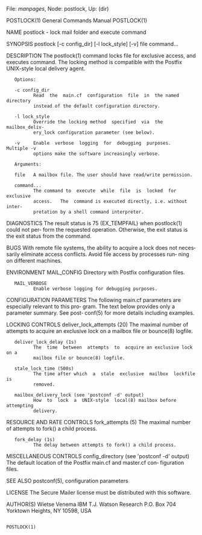 File: *manpages*,  Node: postlock,  Up: (dir)

POSTLOCK(1)                 General Commands Manual                POSTLOCK(1)



NAME
       postlock - lock mail folder and execute command

SYNOPSIS
       postlock [-c config_dir] [-l lock_style]
               [-v] file command...

DESCRIPTION
       The  postlock(1)  command locks file for exclusive access, and executes
       command. The locking method is compatible with the  Postfix  UNIX-style
       local delivery agent.

       Options:

       -c config_dir
              Read  the  main.cf  configuration  file  in  the named directory
              instead of the default configuration directory.

       -l lock_style
              Override the locking method  specified  via  the  mailbox_deliv‐
              ery_lock configuration parameter (see below).

       -v     Enable  verbose  logging  for  debugging  purposes.  Multiple -v
              options make the software increasingly verbose.

       Arguments:

       file   A mailbox file. The user should have read/write permission.

       command...
              The command to  execute  while  file  is  locked  for  exclusive
              access.   The  command is executed directly, i.e. without inter‐
              pretation by a shell command interpreter.

DIAGNOSTICS
       The result status is 75 (EX_TEMPFAIL) when postlock(1) could  not  per‐
       form  the  requested operation.  Otherwise, the exit status is the exit
       status from the command.

BUGS
       With remote file systems, the ability to acquire a lock does not neces‐
       sarily  eliminate access conflicts. Avoid file access by processes run‐
       ning on different machines.

ENVIRONMENT
       MAIL_CONFIG
              Directory with Postfix configuration files.

       MAIL_VERBOSE
              Enable verbose logging for debugging purposes.

CONFIGURATION PARAMETERS
       The following main.cf parameters are especially relevant to  this  pro‐
       gram.   The  text  below  provides  only a parameter summary. See post‐
       conf(5) for more details including examples.

LOCKING CONTROLS
       deliver_lock_attempts (20)
              The maximal number of attempts to acquire an exclusive lock on a
              mailbox file or bounce(8) logfile.

       deliver_lock_delay (1s)
              The  time  between  attempts  to  acquire an exclusive lock on a
              mailbox file or bounce(8) logfile.

       stale_lock_time (500s)
              The time after which  a  stale  exclusive  mailbox  lockfile  is
              removed.

       mailbox_delivery_lock (see 'postconf -d' output)
              How  to  lock  a  UNIX-style  local(8) mailbox before attempting
              delivery.

RESOURCE AND RATE CONTROLS
       fork_attempts (5)
              The maximal number of attempts to fork() a child process.

       fork_delay (1s)
              The delay between attempts to fork() a child process.

MISCELLANEOUS CONTROLS
       config_directory (see 'postconf -d' output)
              The default location of the Postfix main.cf and  master.cf  con‐
              figuration files.

SEE ALSO
       postconf(5), configuration parameters

LICENSE
       The Secure Mailer license must be distributed with this software.

AUTHOR(S)
       Wietse Venema
       IBM T.J. Watson Research
       P.O. Box 704
       Yorktown Heights, NY 10598, USA



                                                                   POSTLOCK(1)

